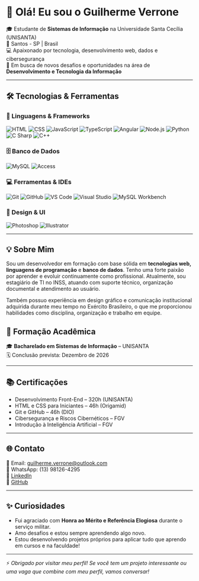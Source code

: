 # 👋 Olá! Eu sou o Guilherme Verrone

🎓 Estudante de **Sistemas de Informação** na Universidade Santa Cecília (UNISANTA)  
📍 Santos - SP | Brasil  
💻 Apaixonado por tecnologia, desenvolvimento web, dados e cibersegurança  
🚀 Em busca de novos desafios e oportunidades na área de **Desenvolvimento e Tecnologia da Informação**

---

## 🛠️ Tecnologias & Ferramentas

### 🚀 Linguagens & Frameworks  
![HTML](https://img.shields.io/badge/HTML5-E34F26?style=for-the-badge&logo=html5&logoColor=fff)
![CSS](https://img.shields.io/badge/CSS3-1572B6?style=for-the-badge&logo=css3&logoColor=fff)
![JavaScript](https://img.shields.io/badge/JavaScript-F7DF1E?style=for-the-badge&logo=javascript&logoColor=000)
![TypeScript](https://img.shields.io/badge/TypeScript-3178C6?style=for-the-badge&logo=typescript&logoColor=fff)
![Angular](https://img.shields.io/badge/Angular-DD0031?style=for-the-badge&logo=angular&logoColor=fff)
![Node.js](https://img.shields.io/badge/Node.js-339933?style=for-the-badge&logo=node.js&logoColor=fff)
![Python](https://img.shields.io/badge/Python-3776AB?style=for-the-badge&logo=python&logoColor=fff)
![C Sharp](https://img.shields.io/badge/C%23-239120?style=for-the-badge&logo=c-sharp&logoColor=fff)
![C++](https://img.shields.io/badge/C++-00599C?style=for-the-badge&logo=c%2B%2B&logoColor=fff)

### 🗄️ Banco de Dados  
![MySQL](https://img.shields.io/badge/MySQL-4479A1?style=for-the-badge&logo=mysql&logoColor=fff)
![Access](https://img.shields.io/badge/MS%20Access-A4373A?style=for-the-badge&logo=microsoft-access&logoColor=fff)

### 💻 Ferramentas & IDEs  
![Git](https://img.shields.io/badge/Git-F05032?style=for-the-badge&logo=git&logoColor=fff)
![GitHub](https://img.shields.io/badge/GitHub-181717?style=for-the-badge&logo=github&logoColor=fff)
![VS Code](https://img.shields.io/badge/VS%20Code-007ACC?style=for-the-badge&logo=visual-studio-code&logoColor=fff)
![Visual Studio](https://img.shields.io/badge/Visual%20Studio-5C2D91?style=for-the-badge&logo=visual-studio&logoColor=fff)
![MySQL Workbench](https://img.shields.io/badge/MySQL%20Workbench-4479A1?style=for-the-badge&logo=mysql&logoColor=fff)

### 🎨 Design & UI  
![Photoshop](https://img.shields.io/badge/Photoshop-31A8FF?style=for-the-badge&logo=adobe-photoshop&logoColor=fff)
![Illustrator](https://img.shields.io/badge/Illustrator-FF9A00?style=for-the-badge&logo=adobe-illustrator&logoColor=fff)

---

## 💡 Sobre Mim

Sou um desenvolvedor em formação com base sólida em **tecnologias web, linguagens de programação** e **banco de dados**. Tenho uma forte paixão por aprender e evoluir continuamente como profissional. Atualmente, sou estagiário de TI no INSS, atuando com suporte técnico, organização documental e atendimento ao usuário.

Também possuo experiência em design gráfico e comunicação institucional adquirida durante meu tempo no Exército Brasileiro, o que me proporcionou habilidades como disciplina, organização e trabalho em equipe.

## 📘 Formação Acadêmica

🎓 **Bacharelado em Sistemas de Informação** – UNISANTA  
🗓️ Conclusão prevista: Dezembro de 2026

---

## 📚 Certificações

- Desenvolvimento Front-End – 320h (UNISANTA)
- HTML e CSS para Iniciantes – 46h (Origamid)
- Git e GitHub – 46h (DIO)
- Cibersegurança e Riscos Cibernéticos – FGV
- Introdução à Inteligência Artificial – FGV

---

## 🌐 Contato

📧 Email: [guilherme.verrone@outlook.com](mailto:guilherme.verrone@outlook.com)  
📱 WhatsApp: (13) 98126-4295  
🔗 [LinkedIn](https://linkedin.com/in/guilhermeverrone)  
🐙 [GitHub](https://github.com/GuilhermeVerrone)

---

## ✨ Curiosidades

- Fui agraciado com **Honra ao Mérito e Referência Elogiosa** durante o serviço militar.  
- Amo desafios e estou sempre aprendendo algo novo.  
- Estou desenvolvendo projetos próprios para aplicar tudo que aprendo em cursos e na faculdade!

---

⚡ *Obrigado por visitar meu perfil! Se você tem um projeto interessante ou uma vaga que combine com meu perfil, vamos conversar!*
